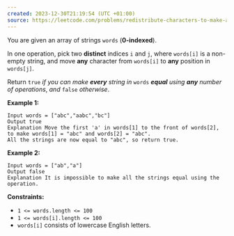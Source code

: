 ```yaml
---
created: 2023-12-30T21:19:54 (UTC +01:00)
source: https://leetcode.com/problems/redistribute-characters-to-make-all-strings-equal/?envType=daily-question&envId=2023-12-30
---
```

You are given an array of strings `words` (**0-indexed**).

In one operation, pick two **distinct** indices `i` and `j`, where `words[i]` is a non-empty string, and move **any** character from `words[i]` to **any** position in `words[j]`.

Return `true` _if you can make **every** string in_ `words` _**equal** using **any** number of operations_, _and_ `false` _otherwise_.

**Example 1:**

```
Input words = ["abc","aabc","bc"]
Output true
Explanation Move the first 'a' in words[1] to the front of words[2],
to make words[1] = "abc" and words[2] = "abc".
All the strings are now equal to "abc", so return true.
```

**Example 2:**

```
Input words = ["ab","a"]
Output false
Explanation It is impossible to make all the strings equal using the operation.
```

**Constraints:**

-   `1 <= words.length <= 100`
-   `1 <= words[i].length <= 100`
-   `words[i]` consists of lowercase English letters.
